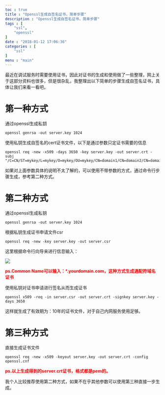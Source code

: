 ```yaml
---
toc : true
title : "Openssl生成自签名证书，简单步骤"
description : "Openssl生成自签名证书，简单步骤"
tags : [
	"ssl",
	"openssl"
]
date : "2018-01-12 17:06:36"
categories : [
    "ssl"
]
menu : "main"
---
```


最近在调试服务时需要使用证书，因此对证书的生成和使用做了一些整理，网上关于这部分资料也很多，但是很杂乱，我整理出以下简单的步骤生成自签名证书，具体让我们来看一看吧。

# 第一种方式

通过openssl生成私钥

```
openssl genrsa -out server.key 1024
```

使用私钥生成自签名的cert证书文件，以下是通过参数只定证书需要的信息

```
openssl req -new -x509 -days 3650 -key server.key -out server.crt -subj "/C=CN/ST=mykey/L=mykey/O=mykey/OU=mykey/CN=domain1/CN=domain2/CN=domain3"
```

如果对上面参数具体的说明不太了解的，可以使用不带参数的方式，通过命令行步骤生成，参考第二种方式。

# 第二种方式

通过openssl生成私钥

```
openssl genrsa -out server.key 1024
```

根据私钥生成证书申请文件csr

```
openssl req -new -key server.key -out server.csr
```

这里根据命令行向导来进行信息输入：

![](/img/ssl-cert/1.png)

<span style="color:red">**ps.Common Name可以输入：*.yourdomain.com，这种方式生成通配符域名证书**</span>

使用私钥对证书申请进行签名从而生成证书

```
openssl x509 -req -in server.csr -out server.crt -signkey server.key -days 3650
```

这样就生成了有效期为：10年的证书文件，对于自己内网服务使用足够。

# 第三种方式

直接生成证书文件

```
openssl req -new -x509 -keyout server.key -out server.crt -config openssl.cnf
```

<span style="color:red">**ps.以上生成得到的server.crt证书，格式都是pem的。**</span>

我个人比较推荐使用第二种方式，如果不在乎其他参数可以使用第三种直接一步生成。

